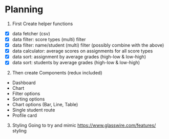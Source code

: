 # Planning

1. First Create helper functions
- [x] data fetcher (csv)
- [x] data filter: score types (multi) filter
- [x] data filter: name/student (multi) filter (possibly combine with the above)
- [x] data calculator: average scores on assignments for all score types
- [x] data sort: assignment by average grades (high-low & low-high)
- [x] data sort: students by average grades (high-low & low-high)

2. Then create Components (redux included)
- Dashboard
- Chart
- Filter options
- Sorting options
- Chart options (Bar, Line, Table)
- Single student route
- Profile card

3. Styling
Going to try and mimic https://www.glasswire.com/features/ styling

